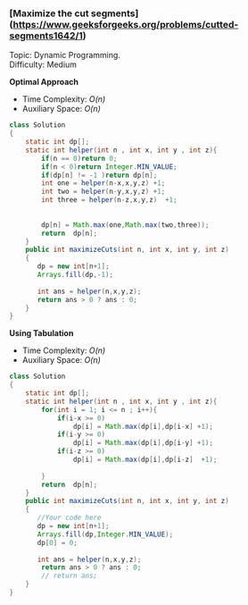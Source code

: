 ### [Maximize the cut segments] (https://www.geeksforgeeks.org/problems/cutted-segments1642/1)
Topic: Dynamic Programming.  
Difficulty: Medium

**Optimal Approach**

- Time Complexity: *O(n)*
- Auxiliary Space: *O(n)*

```java
class Solution
{
    static int dp[];
    static int helper(int n , int x, int y , int z){
        if(n == 0)return 0;
        if(n < 0)return Integer.MIN_VALUE;
        if(dp[n] != -1 )return dp[n];
        int one = helper(n-x,x,y,z) +1;
        int two = helper(n-y,x,y,z) +1;
        int three = helper(n-z,x,y,z)  +1;
            
            
        dp[n] = Math.max(one,Math.max(two,three));
        return  dp[n];
    }
    public int maximizeCuts(int n, int x, int y, int z)
    {
       dp = new int[n+1];
       Arrays.fill(dp,-1);
       
       int ans = helper(n,x,y,z);
       return ans > 0 ? ans : 0;
    }
}
```

**Using Tabulation**

- Time Complexity: *O(n)*
- Auxiliary Space: *O(n)*

```java
class Solution
{
    static int dp[];
    static int helper(int n , int x, int y , int z){
        for(int i = 1; i <= n ; i++){
            if(i-x >= 0)
                dp[i] = Math.max(dp[i],dp[i-x] +1);
            if(i-y >= 0)
                dp[i] = Math.max(dp[i],dp[i-y] +1);
            if(i-z >= 0) 
                dp[i] = Math.max(dp[i],dp[i-z]  +1);
            
        }
        return  dp[n];
    }
    public int maximizeCuts(int n, int x, int y, int z)
    {
       //Your code here
       dp = new int[n+1];
       Arrays.fill(dp,Integer.MIN_VALUE);
       dp[0] = 0;
       
       int ans = helper(n,x,y,z);
        return ans > 0 ? ans : 0;
        // return ans;
    }
}
```